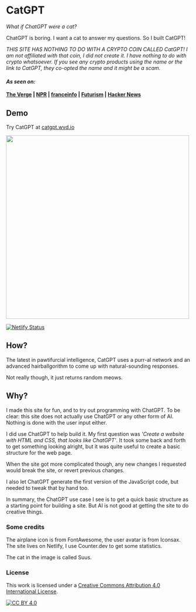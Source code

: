 # CatGPT
*What if ChatGPT were a cat?*

ChatGPT is boring. I want a cat to answer my questions. So I built CatGPT!

*THIS SITE HAS NOTHING TO DO WITH A CRYPTO COIN CALLED CatGPT! I am not affiliated with that coin, I did not create it. I have nothing to do with crypto whatsoever. If you see any crypto products using the name or the link to CatGPT, they co-opted the name and it might be a scam.*

#### *As seen on:*

**[The Verge](https://www.theverge.com/2023/2/1/23580953/forget-about-chatgpt-meow-theres-catgpt) | [NPR](https://www.npr.org/transcripts/1153728071) |  [franceinfo](https://www.francetvinfo.fr/live/message/63d/8d9/e6a/37a/44f/9f5/2b1/3ed.html) | [Futurism](https://futurism.com/the-byte/catgpt-ai-answers-cat) | [Hacker News](https://news.ycombinator.com/item?id=34610292)**

## Demo
Try CatGPT at [catgpt.wvd.io](https://catgpt.wvd.io)

<img src="https://user-images.githubusercontent.com/15675775/215778138-072b609a-e282-46a4-b345-3f524a85765f.jpg" width="500" height="auto" />

[![Netlify Status](https://api.netlify.com/api/v1/badges/1536be40-5407-46cf-bc8b-c6b46910b7a3/deploy-status)](https://app.netlify.com/sites/catgpt/deploys)

## How?
The latest in pawtifurcial intelligence, CatGPT uses a purr-al network and an advanced hairballgorithm to come up with natural-sounding responses.

Not really though, it just returns random meows. 

## Why?
I made this site for fun, and to try out programming with ChatGPT.
To be clear: this site does not actually use ChatGPT or any other form of AI. Nothing is done with the user input either.

I did use ChatGPT to help build it. My first question was *'Create a website with HTML and CSS, that looks like ChatGPT'*. It took some back and forth to get something looking alright, but it was quite useful to create a basic structure for the web page.

When the site got more complicated though, any new changes I requested would break the site, or revert previous changes.

I also let ChatGPT generate the first version of the JavaScript code, but needed to tweak that by hand too.

In summary, the ChatGPT use case I see is to get a quick basic structure as a starting point for building a site.  But AI is not good at getting the site to do creative things.

### Some credits
The airplane icon is from FontAwesome, the user avatar is from Iconsax. The site lives on Netlify, I use Counter.dev to get some statistics.

The cat in the image is called Suus.

### License 
This work is licensed under a
[Creative Commons Attribution 4.0 International License][cc-by].

[![CC BY 4.0][cc-by-image]][cc-by]

[cc-by]: http://creativecommons.org/licenses/by/4.0/
[cc-by-image]: https://i.creativecommons.org/l/by/4.0/88x31.png
[cc-by-shield]: https://img.shields.io/badge/License-CC%20BY%204.0-lightgrey.svg

